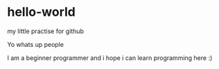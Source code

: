 # hello-world
my little practise for github

Yo whats up people

I am a beginner programmer and i hope i can learn programming here :)
